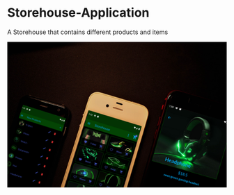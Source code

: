# Storehouse-Application
A Storehouse that contains different products and items

![Screenshots](assets/images/P2.png) 

